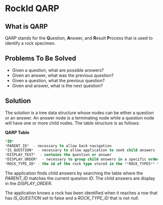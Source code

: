 # RockId QARP #

## What is QARP ##

QARP stands for the **Q**uestion, **A**nswer, and **R**esult **P**rocess that is used to identify a rock specimen. 

## Problems To Be Solved ##

- Given a question, what are possible answers?
- Given an answer, what was the previous question?
- Given a question, what the previous question?
- Given and answer, what is the next question?

## Solution ##

The solution is a tree data structure whose nodes can be either a question or an answer.  An answer node is a terminating node while a question node will have one or more child nodes.  The table structure is as follows:

**QARP Table**
``` sql
*ID*
*PARENT_ID*  - necessary to allow back navigation
*IS_QUESTION*  - necessary to allow application to seek child answers
*DISPLAY_TEXT*  - contains the question or answer
*DISPLAY_ORDER*  - necessary to group child answers in a specific order 
*ROCK_TYPE_ID* - the id of the rock type stored in the **ROCK_TYPES** table.
```

The application finds child answers by searching the table where the *PARENT_ID* matches the current question *ID*.  The child answers are display in the *DISPLAY_ORDER*.

The application knows a rock has been identified when it reaches a row that has *IS_QUESTION* set to false and a *ROCK_TYPE_ID* that is not null.